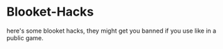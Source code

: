 # Blooket-Hacks
here's some blooket hacks, they might get you banned if you use like in a public game.

